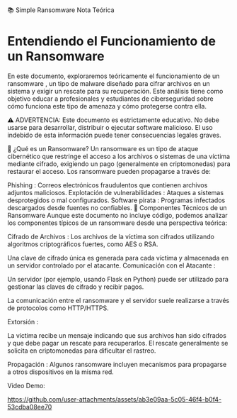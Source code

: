 📚 Simple Ransomware Nota Teórica
# Entendiendo el Funcionamiento de un Ransomware


En este documento, exploraremos teóricamente el funcionamiento de un ransomware , un tipo de malware diseñado para cifrar archivos en un sistema y exigir un rescate para su recuperación. Este análisis tiene como objetivo educar a profesionales y estudiantes de ciberseguridad sobre cómo funciona este tipo de amenaza y cómo protegerse contra ella.

⚠️ ADVERTENCIA: Este documento es estrictamente educativo. No debe usarse para desarrollar, distribuir o ejecutar software malicioso. El uso indebido de esta información puede tener consecuencias legales graves.

🎯 ¿Qué es un Ransomware?
Un ransomware es un tipo de ataque cibernético que restringe el acceso a los archivos o sistemas de una víctima mediante cifrado, exigiendo un pago (generalmente en criptomonedas) para restaurar el acceso. Los ransomware pueden propagarse a través de:

Phishing : Correos electrónicos fraudulentos que contienen archivos adjuntos maliciosos.
Explotación de vulnerabilidades : Ataques a sistemas desprotegidos o mal configurados.
Software pirata : Programas infectados descargados desde fuentes no confiables.
🔧 Componentes Técnicos de un Ransomware
Aunque este documento no incluye código, podemos analizar los componentes típicos de un ransomware desde una perspectiva teórica:

Cifrado de Archivos :
Los archivos de la víctima son cifrados utilizando algoritmos criptográficos fuertes, como AES o RSA.

Una clave de cifrado única es generada para cada víctima y almacenada en un servidor controlado por el atacante.
Comunicación con el Atacante :

Un servidor (por ejemplo, usando Flask en Python) puede ser utilizado para gestionar las claves de cifrado y recibir pagos.

La comunicación entre el ransomware y el servidor suele realizarse a través de protocolos como HTTP/HTTPS.

Extorsión :

La víctima recibe un mensaje indicando que sus archivos han sido cifrados y que debe pagar un rescate para recuperarlos.
El rescate generalmente se solicita en criptomonedas para dificultar el rastreo.

Propagación :
Algunos ransomware incluyen mecanismos para propagarse a otros dispositivos en la misma red.

Video Demo:


https://github.com/user-attachments/assets/ab3e09aa-5c05-46f4-b0f4-53cdba08ee70



